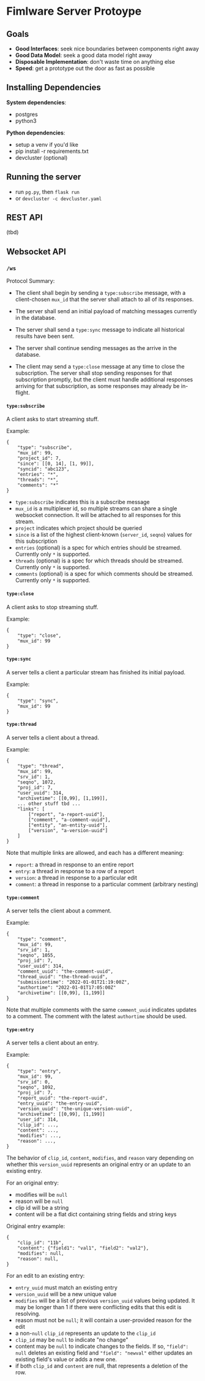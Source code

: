 # Fimlware Server Protoype

## Goals

- **Good Interfaces**: seek nice boundaries between components right away
- **Good Data Model**: seek a good data model right away
- **Disposable Implementation**: don't waste time on anything else
- **Speed**: get a prototype out the door as fast as possible

## Installing Dependencies

**System dependencies**:

- postgres
- python3

**Python dependencies**:

- setup a venv if you'd like
- pip install -r requirements.txt
- devcluster (optional)

## Running the server

- run `pg.py`, then `flask run`
- or `devcluster -c devcluster.yaml`

## REST API

(tbd)

## Websocket API

### `/ws`

Protocol Summary:

- The client shall begin by sending a `type:subscribe` message, with a
  client-chosen `mux_id` that the server shall attach to all of its responses.

- The server shall send an initial payload of matching messages currently in
  the database.

- The server shall send a `type:sync` message to indicate all historical
  results have been sent.

- The server shall continue sending messages as the arrive in the database.

- The client may send a `type:close` message at any time to close the
  subscription.  The server shall stop sending responses for that subscription
  promptly, but the client must handle additional responses arriving for
  that subscription, as some responses may already be in-flight.

#### `type:subscribe`

A client asks to start streaming stuff.

Example:

```
{
    "type": "subscribe",
    "mux_id": 99,
    "project_id": 7,
    "since": [[0, 14], [1, 99]],
    "syncid": "abc123",
    "entries": "*",
    "threads": "*",
    "comments": "*"
}
```

- `type:subscribe` indicates this is a subscribe message
- `mux_id` is a multiplexer id, so multiple streams can share a single
   websocket connection.  It will be attached to all responses for this stream.
- `project` indicates which project should be queried
- `since` is a list of the highest client-known (`server_id`, `seqno`) values
  for this subscription
- `entries` (optional) is a spec for which entries should be streamed.
  Currently only `*` is supported.
- `threads` (optional) is a spec for which threads should be streamed.
  Currently only `*` is supported.
- `comments` (optional) is a spec for which comments should be streamed.
  Currently only `*` is supported.

#### `type:close`

A client asks to stop streaming stuff.

Example:

```
{
    "type": "close",
    "mux_id": 99
}
```

#### `type:sync`

A server tells a client a particular stream has finished its initial payload.

Example:

```
{
    "type": "sync",
    "mux_id": 99
}
```

#### `type:thread`

A server tells a client about a thread.

Example:

```
{
    "type": "thread",
    "mux_id": 99,
    "srv_id": 1,
    "seqno", 1072,
    "proj_id": 7,
    "user_uuid": 314,
    "archivetime": [[0,99], [1,199]],
    ... other stuff tbd ...
    "links": [
        ["report", "a-report-uuid"],
        ["comment", "a-comment-uuid"],
        ["entity", "an-entity-uuid"],
        ["version", "a-version-uuid"]
    ]
}
```

Note that multiple links are allowed, and each has a different meaning:

- `report`: a thread in response to an entire report
- `entry`: a thread in response to a row of a report
- `version`: a thread in response to a particular edit
- `comment`: a thread in response to a particular comment (arbitrary nesting)

#### `type:comment`

A server tells the client about a comment.

Example:

```
{
    "type": "comment",
    "mux_id": 99,
    "srv_id": 1,
    "seqno", 1055,
    "proj_id": 7,
    "user_uuid": 314,
    "comment_uuid": "the-comment-uuid",
    "thread_uuid": "the-thread-uuid",
    "submissiontime": "2022-01-01T21:19:00Z",
    "authortime": "2022-01-01T17:05:00Z"
    "archivetime": [[0,99], [1,199]]
}
```

Note that multiple comments with the same `comment_uuid` indicates updates to
a comment.  The comment with the latest `authortime` should be used.

#### `type:entry`

A server tells a client about an entry.

Example:

```
{
    "type": "entry",
    "mux_id": 99,
    "srv_id": 0,
    "seqno", 1092,
    "proj_id": 7,
    "report_uuid": "the-report-uuid",
    "entry_uuid": "the-entry-uuid",
    "version_uuid": "the-unique-version-uuid",
    "archivetime": [[0,99], [1,199]]
    "user_id": 314,
    "clip_id": ...,
    "content": ...,
    "modifies": ...,
    "reason": ...,
}
```

The behavior of `clip_id`, `content`, `modifies`, and `reason` vary depending
on whether this `version_uuid` represents an original entry or an update to
an existing entry.

For an original entry:
- modifies will be `null`
- reason will be `null`
- clip id will be a string
- content will be a flat dict containing string fields and string keys

Original entry example:
```
{
    "clip_id": "11b",
    "content": {"field1": "val1", "field2": "val2"},
    "modifies": null,
    "reason": null,
}
```

For an edit to an existing entry:
- `entry_uuid` must match an existing entry
- `version_uuid` will be a new unique value
- `modifies` will be a list of previous `version_uuid` values being updated.
  It may be longer than 1 if there were conflicting edits that this edit is
  resolving.
- reason must not be `null`; it will contain a user-provided reason for the
  edit
- a non-`null` `clip_id` represents an update to the `clip_id`
- `clip_id` may be `null` to indicate "no change"
- content may be `null` to indicate changes to the fields.  If so,
  `"field": null` deletes an existing field and `"field": "newval"` either
  updates an existing field's value or adds a new one.
- if both `clip_id` and `content` are null, that represents a deletion of the
  row.
